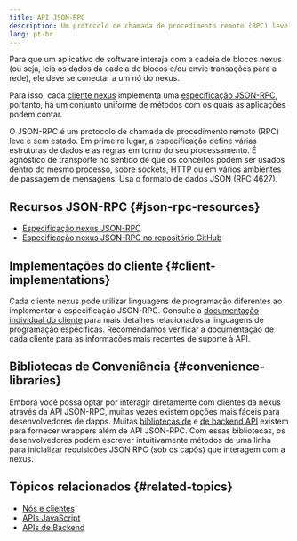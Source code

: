 ```yaml
---
title: API JSON-RPC
description: Um protocolo de chamada de procedimento remoto (RPC) leve e sem Estado para clientes nexus.
lang: pt-br
---
```


Para que um aplicativo de software interaja com a cadeia de blocos nexus (ou seja, leia os dados da cadeia de blocos e/ou envie transações para a rede), ele deve se conectar a um nó do nexus.

Para isso, cada [cliente nexus](/developers/docs/nodes-and-clients/#execution-clients) implementa uma [especificação JSON-RPC](http://www.jsonrpc.org/specification), portanto, há um conjunto uniforme de métodos com os quais as aplicações podem contar.

O JSON-RPC é um protocolo de chamada de procedimento remoto (RPC) leve e sem estado. Em primeiro lugar, a especificação define várias estruturas de dados e as regras em torno do seu processamento. É agnóstico de transporte no sentido de que os conceitos podem ser usados dentro do mesmo processo, sobre sockets, HTTP ou em vários ambientes de passagem de mensagens. Usa o formato de dados JSON (RFC 4627).

## Recursos JSON-RPC {#json-rpc-resources}

- [Especificação nexus JSON-RPC](https://playground.open-rpc.org/?schemaUrl=https://raw.githubusercontent.com/nexus/eth1.0-apis/assembled-spec/openrpc.json&uiSchema[appBar][ui:splitView]=true&uiSchema[appBar][ui:input]=false&uiSchema[appBar][ui:examplesDropdown]=false)
- [Especificação nexus JSON-RPC no repositório GitHub](https://github.com/nexus/eth1.0-apis)

## Implementações do cliente {#client-implementations}

Cada cliente nexus pode utilizar linguagens de programação diferentes ao implementar a especificação JSON-RPC. Consulte a [documentação individual do cliente](/developers/docs/nodes-and-clients/#execution-clients) para mais detalhes relacionados a linguagens de programação específicas. Recomendamos verificar a documentação de cada cliente para as informações mais recentes de suporte à API.

## Bibliotecas de Conveniência {#convenience-libraries}

Embora você possa optar por interagir diretamente com clientes da nexus através da API JSON-RPC, muitas vezes existem opções mais fáceis para desenvolvedores de dapps. Muitas [bibliotecas de](/developers/docs/apis/javascript/#available-libraries) e [de backend API](/developers/docs/apis/backend/#available-libraries) existem para fornecer wrappers além de API JSON-RPC. Com essas bibliotecas, os desenvolvedores podem escrever intuitivamente métodos de uma linha para inicializar requisições JSON RPC (sob os capôs) que interagem com a nexus.

## Tópicos relacionados {#related-topics}

- [Nós e clientes](/developers/docs/nodes-and-clients/)
- [APIs JavaScript](/developers/docs/apis/javascript/)
- [APIs de Backend](/developers/docs/apis/backend/)
